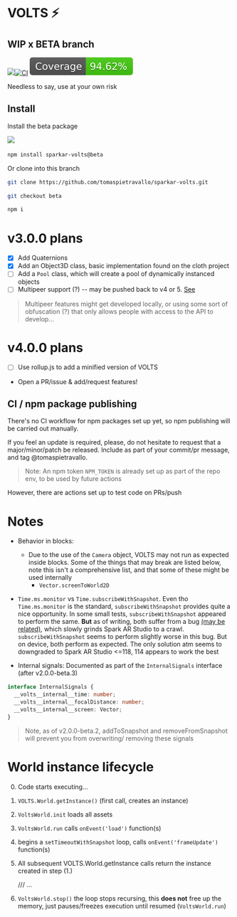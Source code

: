 # VOLTS ⚡️

## WIP x BETA branch

![](https://img.shields.io/npm/v/sparkar-volts/beta?color=informational&label=npm)[![CI](https://github.com/tomaspietravallo/sparkar-volts/actions/workflows/test.yml/badge.svg?branch=beta)](https://github.com/tomaspietravallo/sparkar-volts/actions/workflows/test.yml) ![](coverage/badge.svg)

Needless to say, use at your own risk

## Install

Install the beta package

![](https://img.shields.io/npm/v/sparkar-volts/beta?color=informational&label=npm)

```bash
npm install sparkar-volts@beta
```

Or clone into this branch

```bash
git clone https://github.com/tomaspietravallo/sparkar-volts.git
```

```bash
git checkout beta
```

```bash
npm i
```

# v3.0.0 plans

- [x] Add Quaternions
- [x] Add an Object3D class, basic implementation found on the cloth project
- [ ] Add a `Pool` class, which will create a pool of dynamically instanced objects
- [ ] Multipeer support (?) -- may be pushed back to v4 or 5. [See](https://github.com/tomaspietravallo/sparkar-volts/commit/47bc2f6384be41ee5c6f1d8d65d3f31fb1db4a61)

> Multipeer features might get developed locally, or using some sort of obfuscation (?) that only allows people with access to the API to develop...

# v4.0.0 plans
- [ ] Use rollup.js to add a minified version of VOLTS
- Open a PR/issue & add/request features!

## CI / npm package publishing

There's no CI workflow for npm packages set up yet, so npm publishing will be carried out manually.

If you feel an update is required, please, do not hesitate to request that a major/minor/patch be released. Include as part of your commit/pr message, and tag @tomaspietravallo.

> Note: An npm token `NPM_TOKEN` is already set up as part of the repo env, to be used by future actions

However, there are actions set up to test code on PRs/push

# Notes

- Behavior in blocks:

  - Due to the use of the `Camera` object, VOLTS may not run as expected inside blocks. Some of the things that may break are listed below, note this isn't a comprehensive list, and that some of these might be used internally
    - `Vector.screenToWorld2D`

- `Time.ms.monitor` vs `Time.subscribeWithSnapshot`. Even tho `Time.ms.monitor` is the standard, `subscribeWithSnapshot` provides quite a nice opportunity. In some small tests, `subscribeWithSnapshot` appeared to perform the same. **But** as of writing, both suffer from a bug [\(may be related\)](https://docs.google.com/document/d/1Dj22O5SLGfMbTU5-oqBzlU78J9V1nMUVGo9gEGxziMA/edit?usp=sharing), which slowly grinds Spark AR Studio to a crawl. `subscribeWithSnapshot` seems to perform slightly worse in this bug. But on device, both perform as expected. The only solution atm seems to downgraded to Spark AR Studio <=118, 114 appears to work the best

- Internal signals:
  Documented as part of the `InternalSignals` interface (after v2.0.0-beta.3)

```ts
interface InternalSignals {
  __volts__internal__time: number;
  __volts__internal__focalDistance: number;
  __volts__internal__screen: Vector;
}
```

> Note, as of v2.0.0-beta.2, addToSnapshot and removeFromSnapshot will prevent you from overwriting/ removing these signals

# World instance lifecycle

0. Code starts executing...
1. `VOLTS.World.getInstance()` (first call, creates an instance)
2. `VoltsWorld.init` loads all assets
3. `VoltsWorld.run` calls `onEvent('load')` function(s)
4. begins a `setTimeoutWithSnapshot` loop, calls `onEvent('frameUpdate')` function(s)
5. All subsequent VOLTS.World.getInstance calls return the instance created in step (1.)

   /// ...

6. `VoltsWorld.stop()` the loop stops recursing, this **does not** free up the memory, just pauses/freezes execution until resumed \(`VoltsWorld.run`\)
